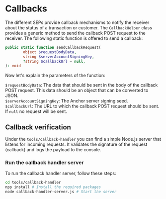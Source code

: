 # Callbacks
The different SEPs provide callback mechanisms to notify the receiver about the status of a transaction or customer.
The `CallbackHelper` class provides a generic method to send the callback POST request to the receiver.
The following static function is offered to send a callback:
```php
public static function sendCallbackRequest(
        object $requestBodyData,
        string $serverAccountSigningKey,
        ?string $callbackUrl = null,
): void
```

Now let's explain the parameters of the function:

`$requestBodyData`: The data that should be sent in the body of the callback POST request. This data should be an object that can be converted to JSON.<br>
`$serverAccountSigningKey`: The Anchor server signing seed.<br>
`$callbackUrl`: The URL to which the callback POST request should be sent. If `null` no request will be sent.<br>

## Callback verification
Under the `tools/callback-handler` you can find a simple Node.js server that listens for incoming requests.
It validates the signature of the request (callback) and logs the payload to the console.

### Run the callback handler server
To run the callback handler server, follow these steps:
```bash
cd tools/callback-handler
npp install # Install the required packages
node callback-handler-server.js # Start the server
```
